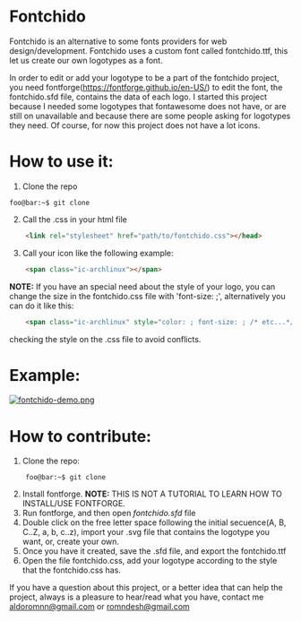 # Fontchido
Fontchido is an alternative to some fonts providers for web design/development.
Fontchido uses a custom font called fontchido.ttf, this let us create our own logotypes as a font.

In order to edit or add your logotype to be a part of the fontchido project, you need fontforge(https://fontforge.github.io/en-US/) to edit the font, the fontchido.sfd file, contains the data of each logo. 
I started this project because I needed some logotypes that fontawesome does not have, or are still on unavailable and because there are some people asking for logotypes they need. Of course, for now this project does not have a lot icons. 

# How to use it:

1. Clone the repo
```console
foo@bar:~$ git clone 
```
2. Call the .css in your html file
```html
	<link rel="stylesheet" href="path/to/fontchido.css"></head>
```

3. Call your icon like the following example:
```html
	<span class="ic-archlinux"></span>
```

**NOTE:** If you have an special need about the style of your logo, you can change the size in the fontchido.css file with 'font-size: ;',
alternatively you can do it like this:
```html
    <span class="ic-archlinux" style="color: ; font-size: ; /* etc...*/"></span>
```
	
checking the style on the .css file to avoid conflicts.

# Example:
[![fontchido-demo.png](https://i.postimg.cc/Y01qrKMP/fontchido-demo.png)](https://postimg.cc/p5LtCS9Q)

# How to contribute:

1. Clone the repo:
```console
    foo@bar:~$ git clone 
```
2. Install fontforge. **NOTE:** THIS IS NOT A TUTORIAL TO LEARN HOW TO INSTALL/USE FONTFORGE.
3. Run fontforge, and then open *fontchido.sfd* file
4. Double click on the free letter space following the initial secuence(A, B, C..Z, a, b, c..z), import your .svg file that contains the logotype you want, or, create your own.
5. Once you have it created, save the .sfd file, and export the fontchido.ttf
6. Open the file fontchido.css, add your logotype according to the style that the fontchido.css has.


If you have a question about this project, or a better idea that can help the project, always is a pleasure to hear/read what you have, contact me aldoromnn@gmail.com or romndesh@gmail.com
